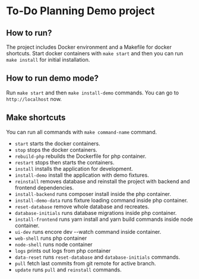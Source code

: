 # To-Do Planning Demo project

## How to run?

The project includes Docker environment and a Makefile for docker shortcuts. Start docker containers with `make start` and then you can run `make install` for initial installation. 

## How to run demo mode?

Run `make start` and then `make install-demo` commands. You can go to `http://localhost` now.

## Make shortcuts

You can run all commands with `make command-name` command.

- `start` starts the docker containers.
- `stop` stops the docker containers.
- `rebuild-php` rebuilds the Dockerfile for php container.
- `restart` stops then starts the containers.
- `install` installs the application for development.
- `install-demo` install the application with demo fixtures. 
- `reinstall` removes database and reinstall the project with backend and frontend dependencies.
- `install-backend` runs composer install inside the php container.
- `install-demo-data` runs fixture loading command inside php container.
- `reset-database` remove whole database and recreates.
- `database-initials` runs database migrations inside php container.
- `install-frontend` runs yarn install and yarn build commands inside node container.
- `ui-dev` runs encore dev --watch command inside container.
- `web-shell` runs php container
- `node-shell` runs node container
- `logs` prints out logs from php container
- `data-reset` runs `reset-database` and `database-initials` commands.
- `pull` fetch last commits from git remote for active branch.
- `update` runs `pull` and `reinstall` commands.